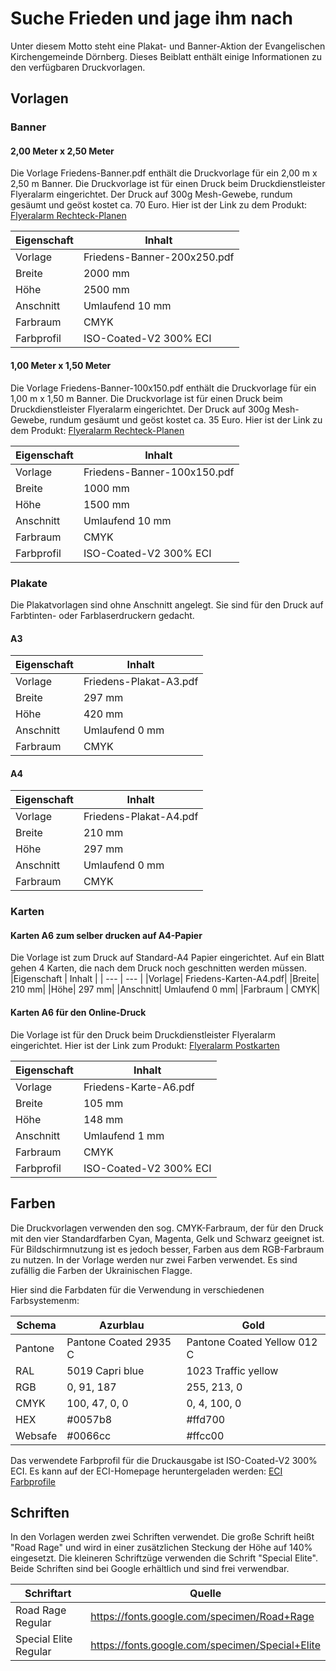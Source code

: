 # Suche Frieden und jage ihm nach

Unter diesem Motto steht eine Plakat- und Banner-Aktion der Evangelischen Kirchengemeinde Dörnberg.
Dieses Beiblatt enthält einige Informationen zu den verfügbaren Druckvorlagen.

## Vorlagen

### Banner

#### 2,00 Meter x 2,50 Meter
Die Vorlage Friedens-Banner.pdf enthält die Druckvorlage für ein 2,00 m x 2,50 m Banner. Die Druckvorlage ist für einen Druck beim Druckdienstleister Flyeralarm eingerichtet. Der Druck auf 300g Mesh-Gewebe, rundum gesäumt und geöst kostet ca. 70 Euro. Hier ist der Link zu dem Produkt: [Flyeralarm Rechteck-Planen](https://www.flyeralarm.com/de/shop/configurator/index/id/141/planen-rechteck.html)


|Eigenschaft | Inhalt     |
| ---    | ---  |
|Vorlage | Friedens-Banner-200x250.pdf |
|Breite| 2000 mm|
|Höhe| 2500 mm|
|Anschnitt| Umlaufend 10 mm|
|Farbraum | CMYK|
|Farbprofil| ISO-Coated-V2 300% ECI|


#### 1,00 Meter x 1,50 Meter
Die Vorlage Friedens-Banner-100x150.pdf enthält die Druckvorlage für ein 1,00 m x 1,50 m Banner. Die Druckvorlage ist für einen Druck beim Druckdienstleister Flyeralarm eingerichtet. Der Druck auf 300g Mesh-Gewebe, rundum gesäumt und geöst kostet ca. 35 Euro. Hier ist der Link zu dem Produkt: [Flyeralarm Rechteck-Planen](https://www.flyeralarm.com/de/shop/configurator/index/id/141/planen-rechteck.html)


|Eigenschaft | Inhalt     |
| ---    | ---  |
|Vorlage| Friedens-Banner-100x150.pdf|
|Breite| 1000 mm|
|Höhe| 1500 mm|
|Anschnitt| Umlaufend 10 mm|
|Farbraum | CMYK|
|Farbprofil| ISO-Coated-V2 300% ECI|


### Plakate
Die Plakatvorlagen sind ohne Anschnitt angelegt. Sie sind für den Druck auf Farbtinten- oder Farblaserdruckern gedacht. 

#### A3
|Eigenschaft | Inhalt     |
| ---    | ---  |
|Vorlage| Friedens-Plakat-A3.pdf
|Breite| 297 mm|
|Höhe| 420 mm|
|Anschnitt| Umlaufend 0 mm|
|Farbraum | CMYK|

#### A4
|Eigenschaft | Inhalt     |
| ---    | ---  |
|Vorlage| Friedens-Plakat-A4.pdf|
|Breite| 210 mm|
|Höhe| 297 mm|
|Anschnitt| Umlaufend 0 mm|
|Farbraum | CMYK|

### Karten
#### Karten A6 zum selber drucken auf A4-Papier
Die Vorlage ist zum Druck auf Standard-A4 Papier eingerichtet. Auf ein Blatt gehen 4 Karten, die nach dem Druck noch geschnitten werden müssen.
|Eigenschaft | Inhalt     |
| ---    | ---  |
|Vorlage| Friedens-Karten-A4.pdf|
|Breite| 210 mm|
|Höhe| 297 mm|
|Anschnitt| Umlaufend 0 mm|
|Farbraum | CMYK|

#### Karten A6 für den Online-Druck
Die Vorlage ist für den Druck beim Druckdienstleister Flyeralarm eingerichtet.
Hier ist der Link zum Produkt: [Flyeralarm Postkarten](https://www.flyeralarm.com/de/content/index/open/id/2742/postkarten.html)

|Eigenschaft | Inhalt     |
| ---    | ---  |
|Vorlage| Friedens-Karte-A6.pdf|
|Breite| 105 mm|
|Höhe| 148 mm|
|Anschnitt| Umlaufend 1 mm|
|Farbraum | CMYK|
|Farbprofil| ISO-Coated-V2 300% ECI |


## Farben
Die Druckvorlagen verwenden den sog. CMYK-Farbraum, der für den Druck mit den vier Standardfarben Cyan, Magenta, Gelk und Schwarz geeignet ist. Für Bildschirmnutzung ist es jedoch besser, Farben aus dem RGB-Farbraum zu nutzen. In der Vorlage werden nur zwei Farben verwendet. Es sind zufällig die Farben der Ukrainischen Flagge.

Hier sind die Farbdaten für die Verwendung in verschiedenen Farbsystemenm:

|Schema   	| Azurblau 					| Gold |
| ---       | ---                       |   --- |
|Pantone 	| Pantone Coated 2935 C 	| Pantone Coated Yellow 012 C|
|RAL 		| 5019 Capri blue 			| 1023 Traffic yellow|
|RGB 		| 0, 91, 187 				| 255, 213, 0|
|CMYK 		| 100, 47, 0, 0 			| 0, 4, 100, 0|
|HEX 		| #0057b8 					| #ffd700|
|Websafe 	| #0066cc 					| #ffcc00|

Das verwendete Farbprofil für die Druckausgabe ist ISO-Coated-V2 300% ECI. Es kann auf der ECI-Homepage heruntergeladen werden: [ECI Farbprofile](http://www.eci.org/doku.php?id=de:downloadshttp://www.eci.org/doku.php?id=de:downloads)

## Schriften
In den Vorlagen werden zwei Schriften verwendet. Die große Schrift heißt "Road Rage" und wird in einer zusätzlichen Steckung der Höhe auf 140% eingesetzt. Die kleineren Schriftzüge verwenden die Schrift "Special Elite". Beide Schriften sind bei Google erhältlich und sind frei verwendbar.

| Schriftart | Quelle |
| ---       | --- |
| Road Rage Regular | https://fonts.google.com/specimen/Road+Rage |
| Special Elite Regular | https://fonts.google.com/specimen/Special+Elite | 